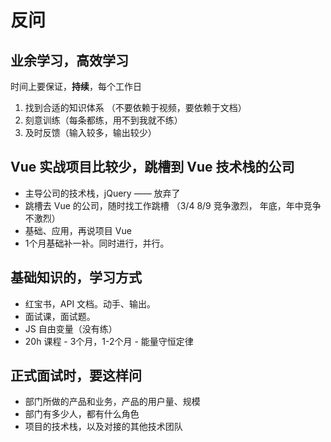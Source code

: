 # 反问

## 业余学习，高效学习

时间上要保证，**持续**，每个工作日
1. 找到合适的知识体系 （不要依赖于视频，要依赖于文档） 
2. 刻意训练（每条都练，用不到我就不练）
3. 及时反馈（输入较多，输出较少）

## Vue 实战项目比较少，跳槽到 Vue 技术栈的公司

- 主导公司的技术栈，jQuery  —— 放弃了
- 跳槽去 Vue 的公司，随时找工作跳槽 （3/4  8/9 竞争激烈， 年底，年中竞争不激烈）
- 基础、应用，再说项目 Vue
- 1个月基础补一补。同时进行，并行。

##  基础知识的，学习方式

- 红宝书，API 文档。动手、输出。
- 面试课，面试题。
- JS 自由变量（没有练）
- 20h 课程 -  3个月，1-2个月 - 能量守恒定律

## 正式面试时，要这样问

- 部门所做的产品和业务，产品的用户量、规模
- 部门有多少人，都有什么角色
- 项目的技术栈，以及对接的其他技术团队
